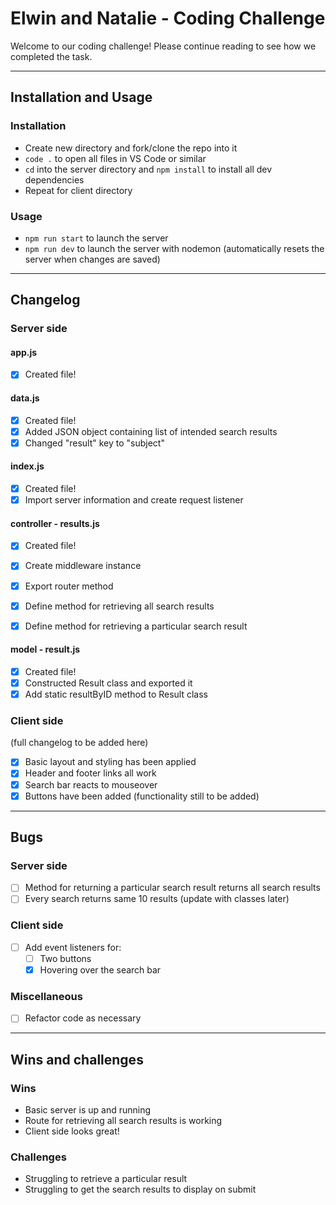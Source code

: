 # Elwin and Natalie - Coding Challenge

Welcome to our coding challenge!  Please continue reading to see how we completed the task.

***

## Installation and Usage

### Installation

- Create new directory and fork/clone the repo into it
- `code .` to open all files in VS Code or similar
- `cd` into the server directory and `npm install` to install all dev dependencies
- Repeat for client directory

### Usage

- `npm run start` to launch the server
- `npm run dev` to launch the server with nodemon (automatically resets the server when changes are saved)

***

## Changelog

### Server side

#### app.js
- [x] Created file!

#### data.js
- [x] Created file!
- [x] Added JSON object containing list of intended search results
- [x] Changed "result" key to "subject"

#### index.js
- [x] Created file!
- [x] Import server information and create request listener

#### controller - results.js
- [x] Created file!
- [x] Create middleware instance
- [x] Export router method
- [x] Define method for retrieving all search results
- [x] Define method for retrieving a particular search result


#### model - result.js
- [x] Created file!
- [x] Constructed Result class and exported it
- [x] Add static resultByID method to Result class

### Client side
(full changelog to be added here)

- [x] Basic layout and styling has been applied
- [x] Header and footer links all work
- [x] Search bar reacts to mouseover
- [x] Buttons have been added (functionality still to be added)

***

## Bugs

### Server side

- [ ] Method for returning a particular search result returns all search results
- [ ] Every search returns same 10 results (update with classes later)

### Client side

- [ ] Add event listeners for:
    - [ ] Two buttons
    - [x] Hovering over the search bar

### Miscellaneous

- [ ] Refactor code as necessary

***

## Wins and challenges

### Wins

- Basic server is up and running
- Route for retrieving all search results is working
- Client side looks great!

### Challenges

- Struggling to retrieve a particular result
- Struggling to get the search results to display on submit
